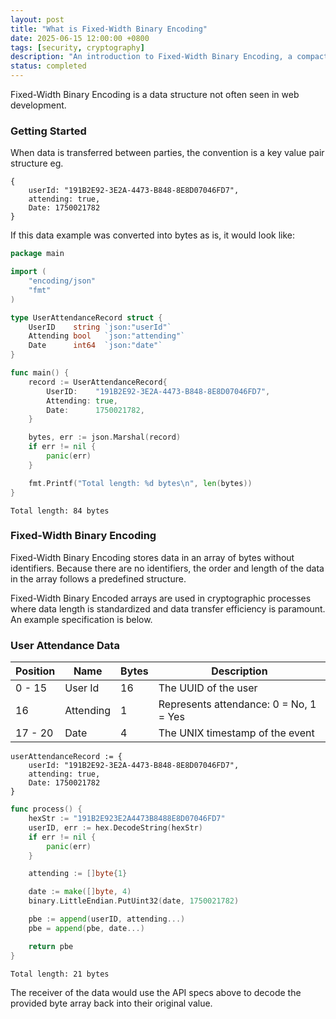 ```yaml
---
layout: post
title: "What is Fixed-Width Binary Encoding"
date: 2025-06-15 12:00:00 +0800
tags: [security, cryptography]
description: "An introduction to Fixed-Width Binary Encoding, a compact and efficient method of storing structured data in bytes without identifiers."
status: completed
---
```


Fixed-Width Binary Encoding is a data structure not often seen in web development.

<!--more-->

### Getting Started

When data is transferred between parties, the convention is a key value pair structure eg.

```
{
    userId: "191B2E92-3E2A-4473-B848-8E8D07046FD7",
    attending: true,
    Date: 1750021782
}
```

If this data example was converted into bytes as is, it would look like:

```go
package main

import (
	"encoding/json"
	"fmt"
)

type UserAttendanceRecord struct {
	UserID    string `json:"userId"`
	Attending bool   `json:"attending"`
	Date      int64  `json:"date"`
}

func main() {
	record := UserAttendanceRecord{
		UserID:    "191B2E92-3E2A-4473-B848-8E8D07046FD7",
		Attending: true,
		Date:      1750021782,
	}

	bytes, err := json.Marshal(record)
	if err != nil {
		panic(err)
	}

	fmt.Printf("Total length: %d bytes\n", len(bytes))
}
```

```
Total length: 84 bytes
```

### Fixed-Width Binary Encoding

Fixed-Width Binary Encoding stores data in an array of bytes without identifiers. Because there are no identifiers, the order and length of the data in the array follows a predefined structure.

Fixed-Width Binary Encoded arrays are used in cryptographic processes where data length is standardized and data transfer efficiency is paramount. An example specification is below.

### User Attendance Data

| Position | Name      | Bytes | Description                            |
| -------- | --------- | ----- | -------------------------------------- |
| 0 - 15   | User Id   | 16    | The UUID of the user                   |
| 16       | Attending | 1     | Represents attendance: 0 = No, 1 = Yes |
| 17 - 20  | Date      | 4     | The UNIX timestamp of the event        |

```
userAttendanceRecord := {
    userId: "191B2E92-3E2A-4473-B848-8E8D07046FD7",
    attending: true,
    Date: 1750021782
}
```

```go
func process() {
	hexStr := "191B2E923E2A4473B8488E8D07046FD7"
	userID, err := hex.DecodeString(hexStr)
	if err != nil {
		panic(err)
	}

	attending := []byte{1}

	date := make([]byte, 4)
	binary.LittleEndian.PutUint32(date, 1750021782)

	pbe := append(userID, attending...)
	pbe = append(pbe, date...)

    return pbe
}
```

```
Total length: 21 bytes
```

The receiver of the data would use the API specs above to decode the provided byte array back into their original value.
